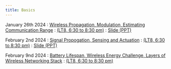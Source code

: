 ```yaml
---
title: Basics
---
```


January 26th 2024
: [Wireless Propagation, Modulation, Estimating Communication Range](#)
  : [(LT8, 6:30 to 8:30 pm)](#)
  : [Slide (PPT)](https://weiserlab.github.io/wirelessnetworking/CS4222_Lecture2.pptx)

February 2nd 2024
: [Signal Propogation, Sensing and Actuation](#)
  : [(LT8, 6:30 to 8:30 pm)](#)
  : [Slide (PPT)](https://weiserlab.github.io/wirelessnetworking/CS4222_Lecture3.pptx)


February 9nd 2024
: [ Battery Lifespan, Wireless Energy Challenge, Layers of Wireless Networking Stack](#)
  : [(LT8, 6:30 to 8:30 pm)](#)




